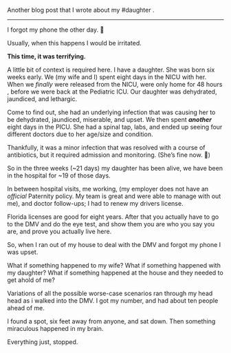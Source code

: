 Another blog post that I wrote about my #daughter .

---

I forgot my phone the other day. 🤯

Usually, when this happens I would be irritated. 

**This time, it was terrifying.**

A little bit of context is required here. I have a daughter. She was born six weeks early. We (my wife and I) spent eight days in the NICU with her. When we _finally_ were released from the NICU, were only home for 48 hours , before we were back at the Pediatric ICU. Our daughter was dehydrated, jaundiced, and lethargic. 

Come to find out, she had an underlying infection that was causing her to be dehydrated, jaundiced, miserable, and upset. We then spent **_another_** eight days in the PICU. She had a spinal tap, labs, and ended up seeing four different doctors due to her age/size and condition. 

Thankfully, it was a minor infection that was resolved with a course of antibiotics, but it required admission and monitoring. (She’s fine now. 🙏)

So in the three weeks (~21 days) my daughter has been alive, we have been in the hospital for ~19 of those days.

In between hospital visits, me working, (my employer does not have an _official_ Paternity policy. My team is great and were able to manage with out me), and doctor follow-ups; I had to renew my drivers license.

Florida licenses are good for eight years. After that you actually have to go to the DMV and do the eye test, and show them you are who you say you are, and prove you actually live here. 

So, when I ran out of my house to deal with the DMV and forgot my phone I was upset. 

What if something happened to my wife?
What if something happened with my daughter?
What if something happened at the house and they needed to get ahold of me?

Variations of all the possible worse-case scenarios ran through my head head as i walked into the DMV. I got my number, and had about ten people ahead of me. 

I found a spot, six feet away from anyone, and sat down. Then something miraculous happened in my brain. 

Everything just, stopped. 

